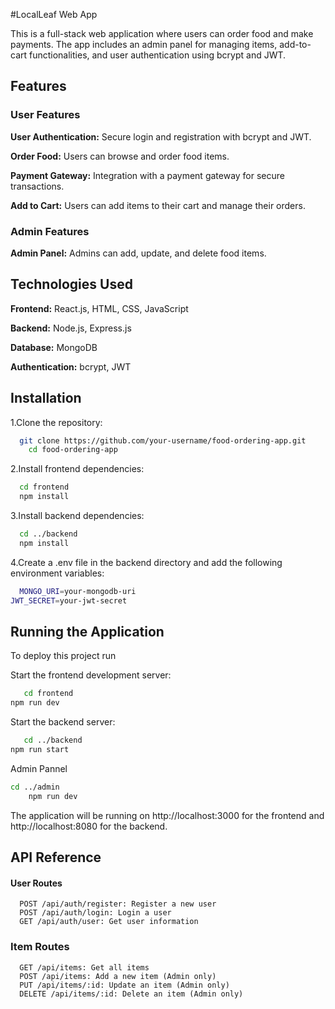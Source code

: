 
#LocalLeaf Web App

This is a full-stack web application where users can order food and make payments. The app includes an admin panel for managing items, add-to-cart functionalities, and user authentication using bcrypt and JWT.


## Features
### User Features
**User Authentication:** Secure login and registration with bcrypt and JWT.

**Order Food:** Users can browse and order food items.

**Payment Gateway:** Integration with a payment gateway for secure transactions.

**Add to Cart:** Users can add items to their cart and manage their orders.

### Admin Features
**Admin Panel:** Admins can add, update, and delete food items.



## Technologies Used

**Frontend:** React.js, HTML, CSS, JavaScript

**Backend:** Node.js, Express.js

**Database:** MongoDB

**Authentication:** bcrypt, JWT


## Installation

1.Clone the repository:

```bash
  git clone https://github.com/your-username/food-ordering-app.git
    cd food-ordering-app
```
2.Install frontend dependencies:

```bash
  cd frontend
  npm install
```
3.Install backend dependencies:
```bash
  cd ../backend
  npm install
```
4.Create a .env file in the backend directory and add the          following environment variables:
```bash
  MONGO_URI=your-mongodb-uri
JWT_SECRET=your-jwt-secret
```


## Running the Application

To deploy this project run

Start the frontend development server:

```bash
   cd frontend
npm run dev
```
Start the backend server:

```bash
   cd ../backend
npm run start
```
Admin Pannel
```bash
cd ../admin
    npm run dev
```
The application will be running on http://localhost:3000 for the frontend and http://localhost:8080 for the backend.
## API Reference

#### User Routes

```http
  POST /api/auth/register: Register a new user
  POST /api/auth/login: Login a user
  GET /api/auth/user: Get user information
```

### Item Routes

```http
  GET /api/items: Get all items
  POST /api/items: Add a new item (Admin only)
  PUT /api/items/:id: Update an item (Admin only)
  DELETE /api/items/:id: Delete an item (Admin only)
```



